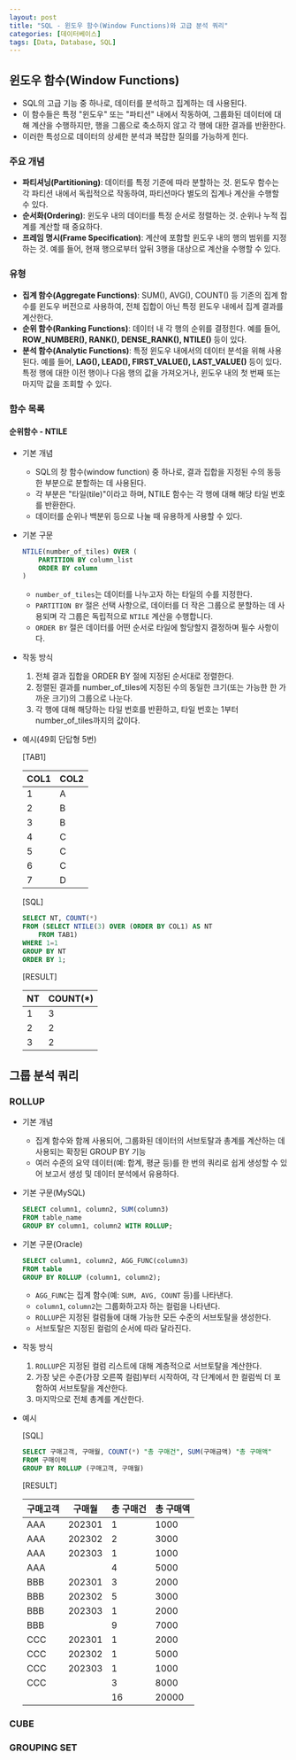 ```yaml
---
layout: post
title: "SQL - 윈도우 함수(Window Functions)와 고급 분석 쿼리"
categories: [데이터베이스]
tags: [Data, Database, SQL]
---
```


## 윈도우 함수(Window Functions)

- SQL의 고급 기능 중 하나로, 데이터를 분석하고 집계하는 데 사용된다.
- 이 함수들은 특정 "윈도우" 또는 "파티션" 내에서 작동하여, 그룹화된 데이터에 대해 계산을 수행하지만, 행을 그룹으로 축소하지 않고 각 행에 대한 결과를 반환한다.
- 이러한 특성으로 데이터의 상세한 분석과 복잡한 질의를 가능하게 힌다.

### 주요 개념

- **파티셔닝(Partitioning)**: 데이터를 특정 기준에 따라 분할하는 것. 윈도우 함수는 각 파티션 내에서 독립적으로 작동하여, 파티션마다 별도의 집계나 계산을 수행할 수 있다.
- **순서화(Ordering)**: 윈도우 내의 데이터를 특정 순서로 정렬하는 것. 순위나 누적 집계를 계산할 때 중요하다.
- **프레임 명시(Frame Specification)**: 계산에 포함할 윈도우 내의 행의 범위를 지정하는 것. 예를 들어, 현재 행으로부터 앞뒤 3행을 대상으로 계산을 수행할 수 있다.

### 유형

- **집계 함수(Aggregate Functions)**: SUM(), AVG(), COUNT() 등 기존의 집계 함수를 윈도우 버전으로 사용하여, 전체 집합이 아닌 특정 윈도우 내에서 집계 결과를 계산한다.
- **순위 함수(Ranking Functions)**: 데이터 내 각 행의 순위를 결정힌다. 예를 들어, **ROW_NUMBER(), RANK(), DENSE_RANK(), NTILE()** 등이 있다.
- **분석 함수(Analytic Functions)**: 특정 윈도우 내에서의 데이터 분석을 위해 사용된다. 예를 들어, **LAG(), LEAD(), FIRST_VALUE(), LAST_VALUE()** 등이 있다. 특정 행에 대한 이전 행이나 다음 행의 값을 가져오거나, 윈도우 내의 첫 번째 또는 마지막 값을 조회할 수 있다.

### 함수 목록

#### 순위함수 - NTILE

- 기본 개념

  - SQL의 창 함수(window function) 중 하나로, 결과 집합을 지정된 수의 동등한 부분으로 분할하는 데 사용된다.
  - 각 부분은 "타일(tile)"이라고 하며, NTILE 함수는 각 행에 대해 해당 타일 번호를 반환한다.
  - 데이터를 순위나 백분위 등으로 나눌 때 유용하게 사용할 수 있다.

- 기본 구문

  ```sql
  NTILE(number_of_tiles) OVER (
      PARTITION BY column_list
      ORDER BY column
  )
  ```

  - `number_of_tiles`는 데이터를 나누고자 하는 타일의 수를 지정한다.
  - `PARTITION BY` 절은 선택 사항으로, 데이터를 더 작은 그룹으로 분할하는 데 사용되며 각 그룹은 독립적으로 `NTILE` 계산을 수행합니다.
  - `ORDER BY` 절은 데이터를 어떤 순서로 타일에 할당할지 결정하며 필수 사항이다.

- 작동 방식

  1. 전체 결과 집합을 ORDER BY 절에 지정된 순서대로 정렬한다.
  2. 정렬된 결과를 number_of_tiles에 지정된 수의 동일한 크기(또는 가능한 한 가까운 크기)의 그룹으로 나눈다.
  3. 각 행에 대해 해당하는 타일 번호를 반환하고, 타일 번호는 1부터 number_of_tiles까지의 값이다.

- 예시(49회 단답형 5번)

  [TAB1]

  | COL1 | COL2 |
  | ---- | ---- |
  | 1    | A    |
  | 2    | B    |
  | 3    | B    |
  | 4    | C    |
  | 5    | C    |
  | 6    | C    |
  | 7    | D    |

  [SQL]

  ```sql
  SELECT NT, COUNT(*)
  FROM (SELECT NTILE(3) OVER (ORDER BY COL1) AS NT
      FROM TAB1)
  WHERE 1=1
  GROUP BY NT
  ORDER BY 1;
  ```

  [RESULT]

  | NT  | COUNT(\*) |
  | --- | --------- |
  | 1   | 3         |
  | 2   | 2         |
  | 3   | 2         |

## 그룹 분석 쿼리

### ROLLUP

- 기본 개념

  - 집계 함수와 함께 사용되어, 그룹화된 데이터의 서브토탈과 총계를 계산하는 데 사용되는 확장된 GROUP BY 기능
  - 여러 수준의 요약 데이터(예: 합계, 평균 등)를 한 번의 쿼리로 쉽게 생성할 수 있어 보고서 생성 및 데이터 분석에서 유용하다.

- 기본 구문(MySQL)

  ```sql
  SELECT column1, column2, SUM(column3)
  FROM table_name
  GROUP BY column1, column2 WITH ROLLUP;
  ```

- 기본 구문(Oracle)

  ```sql
  SELECT column1, column2, AGG_FUNC(column3)
  FROM table
  GROUP BY ROLLUP (column1, column2);
  ```

  - `AGG_FUNC`는 집계 함수(예: `SUM, AVG, COUNT` 등)를 나타낸다.
  - `column1`, `column2`는 그룹화하고자 하는 컬럼을 나타낸다.
  - `ROLLUP`은 지정된 컬럼들에 대해 가능한 모든 수준의 서브토탈을 생성한다.
  - 서브토탈은 지정된 컬럼의 순서에 따라 달라진다.

- 작동 방식

  1. `ROLLUP`은 지정된 컬럼 리스트에 대해 계층적으로 서브토탈을 계산한다.
  2. 가장 낮은 수준(가장 오른쪽 컬럼)부터 시작하여, 각 단계에서 한 컬럼씩 더 포함하여 서브토탈을 계산한다.
  3. 마지막으로 전체 총계를 계산한다.

- 예시

  [SQL]

  ```sql
  SELECT 구매고객, 구매월, COUNT(*) "총 구매건", SUM(구매금액) "총 구매액"
  FROM 구매이력
  GROUP BY ROLLUP (구매고객, 구매월)
  ```

  [RESULT]

  | 구매고객 | 구매월 | 총 구매건 | 총 구매액 |
  | -------- | ------ | --------- | --------- |
  | AAA      | 202301 | 1         | 1000      |
  | AAA      | 202302 | 2         | 3000      |
  | AAA      | 202303 | 1         | 1000      |
  | AAA      |        | 4         | 5000      |
  | BBB      | 202301 | 3         | 2000      |
  | BBB      | 202302 | 5         | 3000      |
  | BBB      | 202303 | 1         | 2000      |
  | BBB      |        | 9         | 7000      |
  | CCC      | 202301 | 1         | 2000      |
  | CCC      | 202302 | 1         | 5000      |
  | CCC      | 202303 | 1         | 1000      |
  | CCC      |        | 3         | 8000      |
  |          |        | 16        | 20000     |

### CUBE

### GROUPING SET
